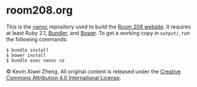 # room208.org

This is the [nanoc](http://nanoc.ws/) repository used to build the [Room
208 website](https://room208.org/).
It requires at least Ruby 2.1, [Bundler](http://bundler.io/), and
[Bower](http://bower.io/).
To get a working copy in `output/`, run the following commands:

    $ bundle install
    $ bower install
    $ bundle exec nanoc co

© Kevin Xiwei Zheng.
All original content is released under the [Creative Commons Attribution
4.0 International License](http://creativecommons.org/licenses/by/4.0/).
